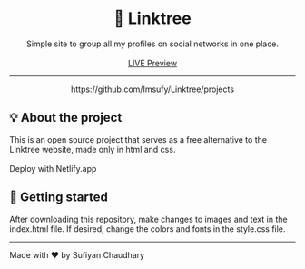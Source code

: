 <div style="text-align: center;">
<h1>🌲 Linktree </h2>
Simple site to group all my profiles on social networks in one place.
<br><br>
<a href="https://practical-hopper-fd4b70.netlify.app/">LIVE Preview</a>
<hr>https://github.com/Imsufy/Linktree/projects
</div>
  
<h2>💡 About the project</h2>
This is an open source project that serves as a free alternative to the Linktree website, made only in html and css.
<br><br>
Deploy with Netlify.app

<h2>🚀 Getting started</h2>
After downloading this repository, make changes to images and text in the index.html file. If desired, change the colors and fonts in the style.css file.

<hr>
Made with ♥ by Sufiyan Chaudhary
